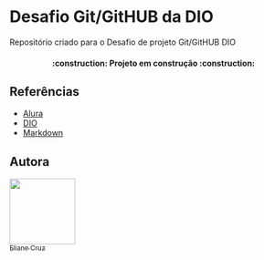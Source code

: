 # Desafio Git/GitHUB da DIO
Repositório criado para o Desafio de projeto Git/GitHUB DIO










<h4 align="center"> 
    :construction:  Projeto em construção  :construction:
</h4>

## Referências
- <a href="https://[https://www.alura.com.br/artigos/escrever-bom-readme]" target="_blank" rel="noopener">Alura</a> 
- <a href="https://[https://www.dio.me]" target="_blank" rel="noopener">DIO</a>
- <a href="https://[https://www.markdownguide.org/basic-syntax/]" target="_blank" rel="noopener">Markdown</a>  


## Autora

[<img src="https://avatars.githubusercontent.com/u/74771176?v=4" width=115><br><sub>Eliane Cruz</sub>](https://github.com/ElianeCruz)  
